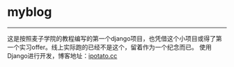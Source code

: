 # myblog
---
这是按照麦子学院的教程编写的第一个django项目，也凭借这个小项目或得了第一个实习offer。线上实际跑的已经不是这个，留着作为一个纪念而已。
使用Django进行开发，博客地址：[ipotato.cc](http://ipotato.cc)

